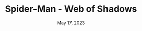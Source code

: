 ---
layout: nds
title: "Spider-Man - Web of Shadows"
categories:
 - approved
 - nds
 - universal
 - safe
tags:
- spiderman
series:
- spiderman
date: May 17, 2023
permalink: /games/spider-man-web-of-shadows/play/details
publisher: Activision
gid: spider-man-web-of-shadows
edition: us
---
